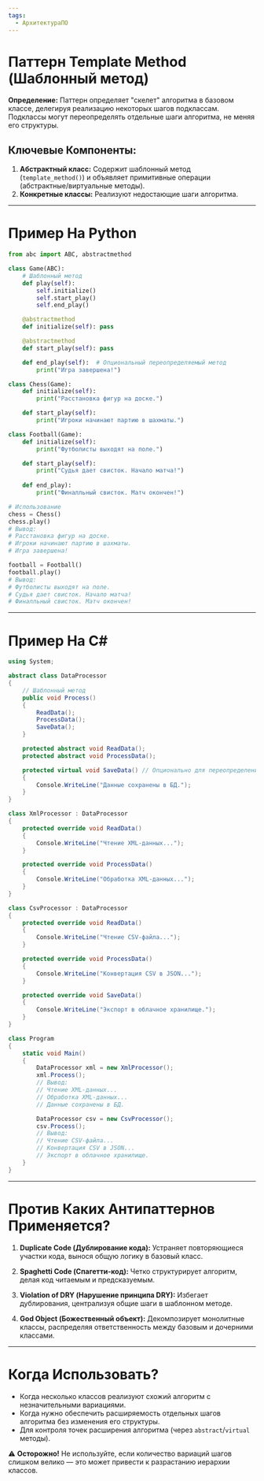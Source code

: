 ```yaml
---
tags:
  - АрхитектураПО
---
```

# Паттерн Template Method (Шаблонный метод)
**Определение:**
Паттерн определяет "скелет" алгоритма в базовом классе, делегируя реализацию некоторых шагов подклассам. Подклассы могут переопределять отдельные шаги алгоритма, не меняя его структуры.

## Ключевые Компоненты:
1. **Абстрактный класс:** Содержит шаблонный метод (`template_method()`) и объявляет примитивные операции (абстрактные/виртуальные методы).
2. **Конкретные классы:** Реализуют недостающие шаги алгоритма.

---

# Пример На Python
```python
from abc import ABC, abstractmethod

class Game(ABC):
    # Шаблонный метод
    def play(self):
        self.initialize()
        self.start_play()
        self.end_play()

    @abstractmethod
    def initialize(self): pass

    @abstractmethod
    def start_play(self): pass

    def end_play(self):  # Опциональный переопределяемый метод
        print("Игра завершена!")

class Chess(Game):
    def initialize(self):
        print("Расстановка фигур на доске.")

    def start_play(self):
        print("Игроки начинают партию в шахматы.")

class Football(Game):
    def initialize(self):
        print("Футболисты выходят на поле.")

    def start_play(self):
        print("Судья дает свисток. Начало матча!")
    
    def end_play):
        print("Финалльный свисток. Матч окончен!")

# Использование
chess = Chess()
chess.play()
# Вывод:
# Расстановка фигур на доске.
# Игроки начинают партию в шахматы.
# Игра завершена!

football = Football()
football.play()
# Вывод:
# Футболисты выходят на поле.
# Судья дает свисток. Начало матча!
# Финалльный свисток. Матч окончен!
```

---

# Пример На C#
```csharp
using System;

abstract class DataProcessor
{
    // Шаблонный метод
    public void Process()
    {
        ReadData();
        ProcessData();
        SaveData();
    }

    protected abstract void ReadData();
    protected abstract void ProcessData();

    protected virtual void SaveData() // Опционально для переопределения
    {
        Console.WriteLine("Данные сохранены в БД.");
    }
}

class XmlProcessor : DataProcessor
{
    protected override void ReadData()
    {
        Console.WriteLine("Чтение XML-данных...");
    }

    protected override void ProcessData()
    {
        Console.WriteLine("Обработка XML-данных...");
    }
}

class CsvProcessor : DataProcessor
{
    protected override void ReadData()
    {
        Console.WriteLine("Чтение CSV-файла...");
    }

    protected override void ProcessData()
    {
        Console.WriteLine("Конвертация CSV в JSON...");
    }

    protected override void SaveData()
    {
        Console.WriteLine("Экспорт в облачное хранилище.");
    }
}

class Program
{
    static void Main()
    {
        DataProcessor xml = new XmlProcessor();
        xml.Process(); 
        // Вывод:
        // Чтение XML-данных...
        // Обработка XML-данных...
        // Данные сохранены в БД.

        DataProcessor csv = new CsvProcessor();
        csv.Process();
        // Вывод:
        // Чтение CSV-файла...
        // Конвертация CSV в JSON...
        // Экспорт в облачное хранилище.
    }
}
```

---

# Против Каких Антипаттернов Применяется?
1. **Duplicate Code (Дублирование кода):**
   Устраняет повторяющиеся участки кода, вынося общую логику в базовый класс.

2. **Spaghetti Code (Спагетти-код):**
   Четко структурирует алгоритм, делая код читаемым и предсказуемым.

3. **Violation of DRY (Нарушение принципа DRY):**
   Избегает дублирования, централизуя общие шаги в шаблонном методе.

4. **God Object (Божественный объект):**
   Декомпозирует монолитные классы, распределяя ответственность между базовым и дочерними классами.

---

# Когда Использовать?
- Когда несколько классов реализуют схожий алгоритм с незначительными вариациями.
- Когда нужно обеспечить расширяемость отдельных шагов алгоритма без изменения его структуры.
- Для контроля точек расширения алгоритма (через `abstract`/`virtual` методы).

⚠️ **Осторожно!** Не используйте, если количество вариаций шагов слишком велико — это может привести к разрастанию иерархии классов.